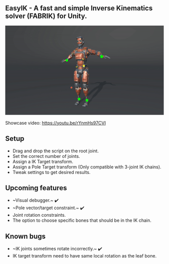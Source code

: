 ## EasyIK - A fast and simple Inverse Kinematics solver (FABRIK) for Unity.
![](GIF/easyIK.gif)

Showcase video: https://youtu.be/rYnmHs97CVI

## Setup
* Drag and drop the script on the root joint.
* Set the correct number of joints.
* Assign a IK Target transform.
* Assign a Pole Target transform (Only compatible with 3-joint IK chains).
* Tweak settings to get desired results.

## Upcoming features
* ~Visual debugger.~ :heavy_check_mark:
 * ~Pole vector/target constraint.~ :heavy_check_mark:
 * Joint rotation constraints.
 * The option to choose specific bones that should be in the IK chain. 

## Known bugs
* ~IK joints sometimes rotate incorrectly.~ :heavy_check_mark:
* IK target transform need to have same local rotation as the leaf bone.
